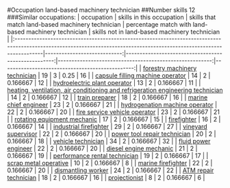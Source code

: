 #Occupation land-based machinery technician
##Number skills 12
###Similar occupations:
| occupation                                                                                                                                                            |   skills in this occupation |   skills that match land-based machinery technician |   percentage match with land-based machinery technician |   skills not in land-based machinery technician |
|:----------------------------------------------------------------------------------------------------------------------------------------------------------------------|----------------------------:|----------------------------------------------------:|--------------------------------------------------------:|------------------------------------------------:|
| [forestry machinery technician](forestry_machinery_technician.md)                                                                                                     |                          19 |                                                   3 |                                                0.25     |                                              16 |
| [capsule filling machine operator](capsule_filling_machine_operator.md)                                                                                               |                          14 |                                                   2 |                                                0.166667 |                                              12 |
| [hydroelectric plant operator](hydroelectric_plant_operator.md)                                                                                                       |                          13 |                                                   2 |                                                0.166667 |                                              11 |
| [heating, ventilation, air conditioning and refrigeration engineering technician](heating,_ventilation,_air_conditioning_and_refrigeration_engineering_technician.md) |                          14 |                                                   2 |                                                0.166667 |                                              12 |
| [train preparer](train_preparer.md)                                                                                                                                   |                          18 |                                                   2 |                                                0.166667 |                                              16 |
| [marine chief engineer](marine_chief_engineer.md)                                                                                                                     |                          23 |                                                   2 |                                                0.166667 |                                              21 |
| [hydrogenation machine operator](hydrogenation_machine_operator.md)                                                                                                   |                          22 |                                                   2 |                                                0.166667 |                                              20 |
| [fire service vehicle operator](fire_service_vehicle_operator.md)                                                                                                     |                          23 |                                                   2 |                                                0.166667 |                                              21 |
| [rotating equipment mechanic](rotating_equipment_mechanic.md)                                                                                                         |                          17 |                                                   2 |                                                0.166667 |                                              15 |
| [firefighter](firefighter.md)                                                                                                                                         |                          16 |                                                   2 |                                                0.166667 |                                              14 |
| [industrial firefighter](industrial_firefighter.md)                                                                                                                   |                          29 |                                                   2 |                                                0.166667 |                                              27 |
| [vineyard supervisor](vineyard_supervisor.md)                                                                                                                         |                          22 |                                                   2 |                                                0.166667 |                                              20 |
| [power tool repair technician](power_tool_repair_technician.md)                                                                                                       |                          20 |                                                   2 |                                                0.166667 |                                              18 |
| [vehicle technician](vehicle_technician.md)                                                                                                                           |                          34 |                                                   2 |                                                0.166667 |                                              32 |
| [fluid power engineer](fluid_power_engineer.md)                                                                                                                       |                          22 |                                                   2 |                                                0.166667 |                                              20 |
| [diesel engine mechanic](diesel_engine_mechanic.md)                                                                                                                   |                          21 |                                                   2 |                                                0.166667 |                                              19 |
| [performance rental technician](performance_rental_technician.md)                                                                                                     |                          19 |                                                   2 |                                                0.166667 |                                              17 |
| [scrap metal operative](scrap_metal_operative.md)                                                                                                                     |                          10 |                                                   2 |                                                0.166667 |                                               8 |
| [marine firefighter](marine_firefighter.md)                                                                                                                           |                          22 |                                                   2 |                                                0.166667 |                                              20 |
| [dismantling worker](dismantling_worker.md)                                                                                                                           |                          24 |                                                   2 |                                                0.166667 |                                              22 |
| [ATM repair technician](ATM_repair_technician.md)                                                                                                                     |                          18 |                                                   2 |                                                0.166667 |                                              16 |
| [projectionist](projectionist.md)                                                                                                                                     |                           8 |                                                   2 |                                                0.166667 |                                               6 |
